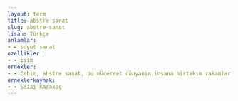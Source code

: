 ```yaml
---
layout: term
title: abstre sanat
slug: abstre-sanat
lisan: Türkçe
anlamlar:
- ► soyut sanat
ozellikler:
- - isim
ornekler:
- - Cebir, abstre sanat, bu mücerret dünyanın insana birtakım rakamlar ve semboller hâlinde yaklaşması demektir.
orneklerkaynak:
- - Sezai Karakoç
---
```

